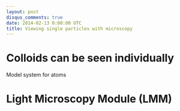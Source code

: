 ```yaml
---
layout: post
disqus_comments: true
date: 2014-02-13 0:00:00 UTC
title: Viewing single particles with microscopy
---
```


# Colloids can be seen individually

Model system for atoms

# Light Microscopy Module (LMM)


